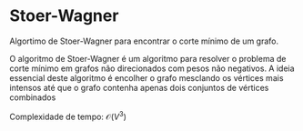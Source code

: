 # Stoer-Wagner

<!-- DESCRIPTION -->
Algortimo de Stoer-Wagner para encontrar o corte mínimo de um grafo.
<!-- DESCRIPTION -->

O algoritmo de Stoer-Wagner é um algoritmo para resolver o problema de corte mínimo em grafos não direcionados com pesos não negativos. A ideia essencial deste algoritmo é encolher o grafo mesclando os vértices mais intensos até que o grafo contenha apenas dois conjuntos de vértices combinados

Complexidade de tempo: $\mathcal{O}(V^3)$
